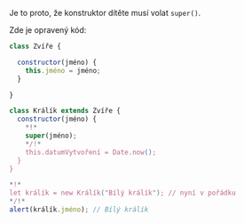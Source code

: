 Je to proto, že konstruktor dítěte musí volat `super()`.

Zde je opravený kód:

```js run
class Zvíře {

  constructor(jméno) {
    this.jméno = jméno;
  }

}

class Králík extends Zvíře {
  constructor(jméno) {  
    *!*
    super(jméno);
    */!*
    this.datumVytvoření = Date.now();
  }
}

*!*
let králík = new Králík("Bílý králík"); // nyní v pořádku
*/!*
alert(králík.jméno); // Bílý králík
```
